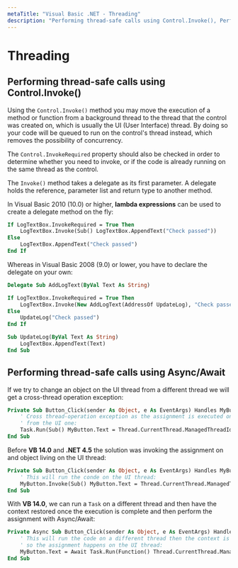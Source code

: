 ```yaml
---
metaTitle: "Visual Basic .NET - Threading"
description: "Performing thread-safe calls using Control.Invoke(), Performing thread-safe calls using Async/Await"
---
```


# Threading




## Performing thread-safe calls using Control.Invoke()


Using the `Control.Invoke()` method you may move the execution of a method or function from a background thread to the thread that the control was created on, which is usually the UI (User Interface) thread. By doing so your code will be queued to run on the control's thread instead, which removes the possibility of concurrency.

The `Control.InvokeRequired` property should also be checked in order to determine whether you need to invoke, or if the code is already running on the same thread as the control.

The `Invoke()` method takes a delegate as its first parameter. A delegate holds the reference, parameter list and return type to another method.

In Visual Basic 2010 (10.0) or higher, **lambda expressions** can be used to create a delegate method on the fly:

```vb
If LogTextBox.InvokeRequired = True Then
    LogTextBox.Invoke(Sub() LogTextBox.AppendText("Check passed"))
Else
    LogTextBox.AppendText("Check passed")
End If

```

Whereas in Visual Basic 2008 (9.0) or lower, you have to declare the delegate on your own:

```vb
Delegate Sub AddLogText(ByVal Text As String)

If LogTextBox.InvokeRequired = True Then
    LogTextBox.Invoke(New AddLogText(AddressOf UpdateLog), "Check passed")
Else
    UpdateLog("Check passed")
End If

Sub UpdateLog(ByVal Text As String)
    LogTextBox.AppendText(Text)
End Sub

```



## Performing thread-safe calls using Async/Await


If we try to change an object on the UI thread from a different thread we will get a cross-thread operation exception:

```vb
Private Sub Button_Click(sender As Object, e As EventArgs) Handles MyButton.Click
    ' Cross thread-operation exception as the assignment is executed on a different thread
    ' from the UI one:
    Task.Run(Sub() MyButton.Text = Thread.CurrentThread.ManagedThreadId)
End Sub

```

Before **VB 14.0** and **.NET 4.5** the solution was invoking the assignment on and object living on the UI thread:

```vb
Private Sub Button_Click(sender As Object, e As EventArgs) Handles MyButton.Click
    ' This will run the conde on the UI thread:
    MyButton.Invoke(Sub() MyButton.Text = Thread.CurrentThread.ManagedThreadId)
End Sub

```

With **VB 14.0**, we can run a `Task` on a different thread and then have the context restored once the execution is complete and then perform the assignment with Async/Await:

```vb
Private Async Sub Button_Click(sender As Object, e As EventArgs) Handles MyButton.Click
    ' This will run the code on a different thread then the context is restored
    ' so the assignment happens on the UI thread:
    MyButton.Text = Await Task.Run(Function() Thread.CurrentThread.ManagedThreadId)
End Sub

```

